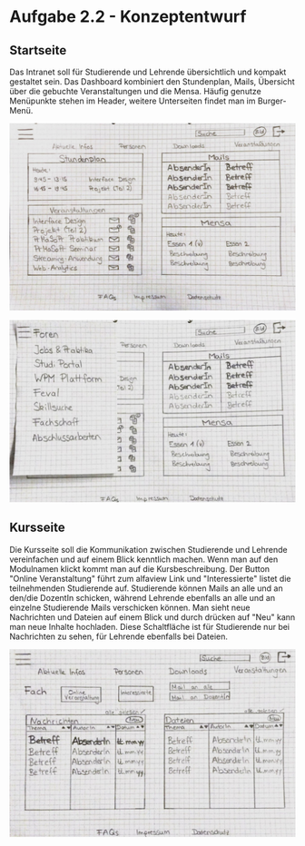 # Aufgabe 2.2 - Konzeptentwurf

## Startseite

Das Intranet soll für Studierende und Lehrende übersichtlich und kompakt gestaltet sein. Das Dashboard kombiniert den Stundenplan, Mails, Übersicht über die gebuchte Veranstaltungen und die Mensa. Häufig genutze Menüpunkte stehen im Header, weitere Unterseiten findet man im Burger-Menü.

![](Startseite.jpg)

![](Startseite2.jpg)

## Kursseite

Die Kursseite soll die Kommunikation zwischen Studierende und Lehrende vereinfachen und auf einem Blick kenntlich machen. 
Wenn man auf den Modulnamen klickt kommt man auf die Kursbeschreibung. Der Button "Online Veranstaltung" führt zum alfaview Link und "Interessierte" listet die teilnehmenden Studierende auf. Studierende können Mails an alle und an den/die DozentIn schicken, während Lehrende ebenfalls an alle und an einzelne Studierende Mails verschicken können. Man sieht neue Nachrichten und Dateien auf einem Blick und durch drücken auf "Neu" kann man neue Inhalte hochladen. Diese Schaltfläche ist für Studierende nur bei Nachrichten zu sehen, für Lehrende ebenfalls bei Dateien. 

![](Kursseite.jpg)

